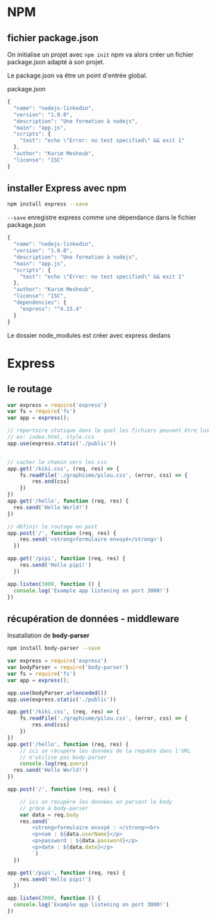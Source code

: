 # NPM

## fichier package.json

On initialise un projet avec `npm init` npm va alors créer un fichier package.json adapté à son projet.

Le package.json va être un point d'entrée global.

package.json

```js
{
  "name": "nodejs-linkedin",
  "version": "1.0.0",
  "description": "Une formation à nodejs",
  "main": "app.js",
  "scripts": {
    "test": "echo \"Error: no test specified\" && exit 1"
  },
  "author": "Karim Meshoub",
  "license": "ISC"
}
```

## installer Express avec npm

```sh
npm install express --save
```

`--save` enregistre express comme une dépendance dans le fichier package.json

```js
{
  "name": "nodejs-linkedin",
  "version": "1.0.0",
  "description": "Une formation à nodejs",
  "main": "app.js",
  "scripts": {
    "test": "echo \"Error: no test specified\" && exit 1"
  },
  "author": "Karim Meshoub",
  "license": "ISC",
  "dependencies": {
    "express": "^4.15.4"
  }
}
```

Le dossier node_modules est créer avec express dedans

# Express

## le routage

```js
var express = require('express')
var fs = require('fs')
var app = express();

// répertoire statique dans le quel les fichiers peuvent être lus
// ex: index.html, style.ccs
app.use(express.static('./public'))


// cacher le chemin vers les css
app.get('/kiki.css', (req, res) => {
    fs.readFile('./graphisme/pilou.css', (error, css) => {
        res.end(css)
    })
})
app.get('/hello', function (req, res) {
  res.send('Hello World!')
})

// définir le routage en post
app.post('/', function (req, res) {
    res.send('<strong>formulaire envoyé</strong>')
  })

app.get('/pipi', function (req, res) {
    res.send('Hello pipi!')
  })

app.listen(3000, function () {
  console.log('Example app listening on port 3000!')
})
```

## récupération de données - middleware

Insatallation de **body-parser** 

```sh
npm install body-parser --save
```

```js
var express = require('express')
var bodyParser = require('body-parser')
var fs = require('fs')
var app = express();

app.use(bodyParser.urlencoded())
app.use(express.static('./public'))

app.get('/kiki.css', (req, res) => {
    fs.readFile('./graphisme/pilou.css', (error, css) => {
        res.end(css)
    })
})
app.get('/hello', function (req, res) {
	// ici on récupére les données de la requête dans l'URL
	// n'utilise pas body-parser
    console.log(req.query)
  res.send('Hello World!')
})

app.post('/', function (req, res) {

	// ici on récupère les données en parsant le body
	// grâce à body-parser
    var data = req.body
    res.send(`
        <strong>formulaire envoyé : </strong><br>
        <p>nom : ${data.userName}</p>
        <p>password : ${data.password}</p>
        <p>date : ${data.date}</p>
        `)
  })

app.get('/pipi', function (req, res) {
    res.send('Hello pipi!')
  })

app.listen(3000, function () {
  console.log('Example app listening on port 3000!')
})
```